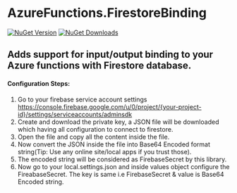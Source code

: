 # AzureFunctions.FirestoreBinding
<a href="https://www.nuget.org/packages/AzureFunctions.FirestoreBinding"><img alt="NuGet Version" src="https://img.shields.io/nuget/v/AzureFunctions.FirestoreBinding"></a>
<a href="https://www.nuget.org/packages/AzureFunctions.FirestoreBinding"><img alt="NuGet Downloads" src="https://img.shields.io/nuget/dt/AzureFunctions.FirestoreBinding"></a>

## Adds support for input/output binding to your Azure functions with Firestore database.

#### Configuration Steps: 
1. Go to your firebase service account settings https://console.firebase.google.com/u/0/project/{your-project-id}/settings/serviceaccounts/adminsdk
2. Create and download the private key, a JSON file will be downloaded which having all configuration to connect to firestore.
3. Open the file and copy all the content inside the file.
4. Now convert the JSON inside the file into Base64 Encoded format string(Tip: Use any online site/local apps if you trust those).
5. The encoded string will be considered as FirebaseSecret by this library.
6. Now go to your local.settings.json and inside values object configure the FireabaseSecret. The key is same i.e FirebaseSecret & value is Base64 Encoded string.
